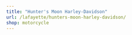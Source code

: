 ```yaml
---
title: "Hunter's Moon Harley-Davidson"
url: /lafayette/hunters-moon-harley-davidson/
shop: motorcycle
---
```

